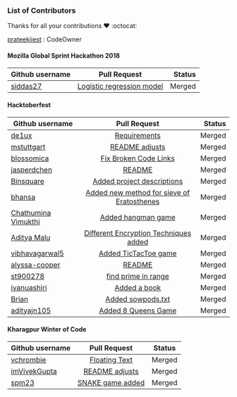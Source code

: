 ### List of Contributors

Thanks for all your contributions :heart: :octocat:

[prateekiiest](https://github.com/prateekiiest) : CodeOwner


#### Mozilla Global Sprint Hackathon 2018

| Github username      | Pull Request           | Status  |
| ------------- |:-------------:| -----:|
| [siddas27](https://github.com/siddas27)   | [Logistic regression model](https://github.com/prateekiiest/Code-Sleep-Python/pull/126) | Merged |


#### Hacktoberfest

| Github username      | Pull Request           | Status  |
| ------------- |:-------------:| -----:|
| [de1ux](https://github.com/de1ux)   | [Requirements](https://github.com/prateekiiest/Code-Sleep-Python/pull/22) | Merged |
| [mstuttgart](https://github.com/mstuttgart)   | [README adjusts](https://github.com/prateekiiest/Code-Sleep-Python/pull/3) | Merged |
| [blossomica](https://github.com/blossomica) |[Fix Broken Code Links](https://github.com/prateekiiest/Code-Sleep-Python/pull/18) | Merged |
| [jasperdchen](https://github.com/jasperdchen) | [README](https://github.com/prateekiiest/Code-Sleep-Python/pull/31) | Merged |
| [Binsquare](https://github.com/binsquare) | [Added project descriptions](https://github.com/prateekiiest/Code-Sleep-Python/pull/26) | Merged |
| [bhansa](https://github.com/bhansa) | [Added new method for sieve of Eratosthenes](https://github.com/prateekiiest/Code-Sleep-Python/pull/10) | Merged |
| [Chathumina Vimukthi](https://github.com/ChathuminaVimukthi)  |[Added hangman game](https://github.com/prateekiiest/Code-Sleep-Python/pull/30) | Merged |
| [Aditya Malu](https://github.com/aditya1904) | [Different Encryption Techniques added](https://github.com/prateekiiest/Code-Sleep-Python/pull/29) | Merged |
| [vibhavagarwal5](https://github.com/vibhavagarwal5)| [Added TicTacToe game](https://github.com/prateekiiest/Code-Sleep-Python/pull/49) | Merged |
| [alyssa-cooper](https://github.com/alyssa-cooper)   | [README](https://github.com/prateekiiest/Code-Sleep-Python/pull/5) | Merged |
| [st900278](https://github.com/st900278) | [find prime in range](https://github.com/prateekiiest/Code-Sleep-Python/pull/9) | Merged |
| [iyanuashiri](https://github.com/iyanuashiri) | [Added a book](https://github.com/prateekiiest/Code-Sleep-Python/pull/4) | Merged |
| [Brian](https://github.com/BrianMwangi21) | [Added sowpods.txt](https://github.com/prateekiiest/Code-Sleep-Python/pull/74) | Merged |
| [adityajn105](https://github.com/adityajn105) | [Added 8 Queens Game](https://github.com/prateekiiest/Code-Sleep-Python/pull/156) | Merged |


#### Kharagpur Winter of Code

|Github username|Pull Request|Status|
|---------------|:----------:|:----:|
|[vchrombie](https://github.com/vchrombie)|[Floating Text](https://github.com/prateekiiest/Code-Sleep-Python/pull/89)|Merged|
|[imVivekGupta](https://github.com/imVivekGupta)|[README adjusts](https://github.com/prateekiiest/Code-Sleep-Python/pull/98)|Merged|
|[spm23](https://github.com/spm23)|[SNAKE game added](https://github.com/prateekiiest/Code-Sleep-Python/pull/84)|Merged|
